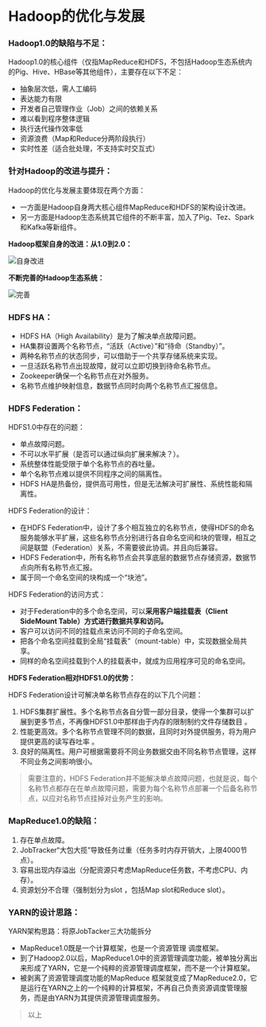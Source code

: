 # Hadoop的优化与发展



### Hadoop1.0的缺陷与不足： <a id="Hadoop1-0&#x7684;&#x7F3A;&#x9677;&#x4E0E;&#x4E0D;&#x8DB3;&#xFF1A;"></a>

Hadoop1.0的核心组件（仅指MapReduce和HDFS，不包括Hadoop生态系统内的Pig、Hive、HBase等其他组件），主要存在以下不足：

* 抽象层次低，需人工编码
* 表达能力有限
* 开发者自己管理作业（Job）之间的依赖关系
* 难以看到程序整体逻辑
* 执行迭代操作效率低
* 资源浪费（Map和Reduce分两阶段执行）
* 实时性差（适合批处理，不支持实时交互式）

### 针对Hadoop的改进与提升： <a id="&#x9488;&#x5BF9;Hadoop&#x7684;&#x6539;&#x8FDB;&#x4E0E;&#x63D0;&#x5347;&#xFF1A;"></a>

Hadoop的优化与发展主要体现在两个方面：

* 一方面是Hadoop自身两大核心组件MapReduce和HDFS的架构设计改进。
* 另一方面是Hadoop生态系统其它组件的不断丰富，加入了Pig、Tez、Spark和Kafka等新组件。

**Hadoop框架自身的改进：从1.0到2.0：**

![&#x81EA;&#x8EAB;&#x6539;&#x8FDB;](https://cshihong.github.io/2018/05/11/Hadoop%E7%9A%84%E4%BC%98%E5%8C%96%E4%B8%8E%E5%8F%91%E5%B1%95/%E8%87%AA%E8%BA%AB%E6%94%B9%E8%BF%9B.png)

**不断完善的Hadoop生态系统：**

![&#x5B8C;&#x5584;](https://cshihong.github.io/2018/05/11/Hadoop%E7%9A%84%E4%BC%98%E5%8C%96%E4%B8%8E%E5%8F%91%E5%B1%95/%E5%AE%8C%E5%96%84.png)

### HDFS HA： <a id="HDFS-HA&#xFF1A;"></a>

* HDFS HA（High Availability）是为了解决单点故障问题。
* HA集群设置两个名称节点，“活跃（Active）”和“待命（Standby）”。
* 两种名称节点的状态同步，可以借助于一个共享存储系统来实现。
* 一旦活跃名称节点出现故障，就可以立即切换到待命名称节点。
* Zookeeper确保一个名称节点在对外服务。
* 名称节点维护映射信息，数据节点同时向两个名称节点汇报信息。

### HDFS Federation： <a id="HDFS-Federation&#xFF1A;"></a>

HDFS1.0中存在的问题：

* 单点故障问题。
* 不可以水平扩展（是否可以通过纵向扩展来解决？）。
* 系统整体性能受限于单个名称节点的吞吐量。
* 单个名称节点难以提供不同程序之间的隔离性。
* HDFS HA是热备份，提供高可用性，但是无法解决可扩展性、系统性能和隔离性。

HDFS Federation的设计：

* 在HDFS Federation中，设计了多个相互独立的名称节点，使得HDFS的命名服务能够水平扩展，这些名称节点分别进行各自命名空间和块的管理，相互之间是联盟（Federation）关系，不需要彼此协调。并且向后兼容。
* HDFS Federation中，所有名称节点会共享底层的数据节点存储资源，数据节点向所有名称节点汇报。
* 属于同一个命名空间的块构成一个“块池”。

HDFS Federation的访问方式：

* 对于Federation中的多个命名空间，可以**采用客户端挂载表（Client SideMount Table）方式进行数据共享和访问。**
* 客户可以访问不同的挂载点来访问不同的子命名空间。
* 把各个命名空间挂载到全局“挂载表”（mount-table）中，实现数据全局共享。
* 同样的命名空间挂载到个人的挂载表中，就成为应用程序可见的命名空间。

**HDFS Federation相对HDFS1.0的优势：**

HDFS Federation设计可解决单名称节点存在的以下几个问题：

1. HDFS集群扩展性。多个名称节点各自分管一部分目录，使得一个集群可以扩展到更多节点，不再像HDFS1.0中那样由于内存的限制制约文件存储数目 。
2. 性能更高效。多个名称节点管理不同的数据，且同时对外提供服务，将为用户提供更高的读写吞吐率 。
3. 良好的隔离性。用户可根据需要将不同业务数据交由不同名称节点管理，这样不同业务之间影响很小。

> 需要注意的，HDFS Federation并不能解决单点故障问题，也就是说，每个名称节点都存在在单点故障问题，需要为每个名称节点部署一个后备名称节点，以应对名称节点挂掉对业务产生的影响。

### MapReduce1.0的缺陷： <a id="MapReduce1-0&#x7684;&#x7F3A;&#x9677;&#xFF1A;"></a>

1. 存在单点故障。
2. JobTracker“大包大揽”导致任务过重（任务多时内存开销大，上限4000节点）。
3. 容易出现内存溢出（分配资源只考虑MapReduce任务数，不考虑CPU、内存）。
4. 资源划分不合理（强制划分为slot ，包括Map slot和Reduce slot）。

### YARN的设计思路： <a id="YARN&#x7684;&#x8BBE;&#x8BA1;&#x601D;&#x8DEF;&#xFF1A;"></a>

YARN架构思路：将原JobTacker三大功能拆分

* MapReduce1.0既是一个计算框架，也是一个资源管理 调度框架。
* 到了Hadoop2.0以后，MapReduce1.0中的资源管理调度功能，被单独分离出来形成了YARN，它是一个纯粹的资源管理调度框架，而不是一个计算框架。
* 被剥离了资源管理调度功能的MapReduce 框架就变成了MapReduce2.0，它是运行在YARN之上的一个纯粹的计算框架，不再自己负责资源调度管理服务，而是由YARN为其提供资源管理调度服务。

> 以上

